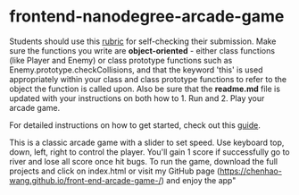 frontend-nanodegree-arcade-game
===============================

Students should use this [rubric](https://review.udacity.com/#!/projects/2696458597/rubric) for self-checking their submission. Make sure the functions you write are **object-oriented** - either class functions (like Player and Enemy) or class prototype functions such as Enemy.prototype.checkCollisions, and that the keyword 'this' is used appropriately within your class and class prototype functions to refer to the object the function is called upon. Also be sure that the **readme.md** file is updated with your instructions on both how to 1. Run and 2. Play your arcade game.

For detailed instructions on how to get started, check out this [guide](https://docs.google.com/document/d/1v01aScPjSWCCWQLIpFqvg3-vXLH2e8_SZQKC8jNO0Dc/pub?embedded=true).

This is a classic arcade game with a slider to set speed.
Use keyboard top, down, left, right to control the player.
You'll gain 1 score if successfully go to river and lose all score once hit bugs.
To run the game, download the full projects and click on index.html or visit my GitHub page (https://chenhao-wang.github.io/front-end-arcade-game-/) and enjoy the app" 
